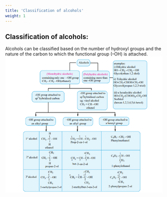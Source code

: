 ```yaml
---
title: 'Classification of alcohols'
weight: 1
---
```




## Classification of alcohols:
 Alcohols can be classified based on the number of hydroxyl groups and the nature of the carbon to which the functional group (–OH) is attached.
![Alt text](classification-flowchart.png)
<!-- Alcohols

(Monohydric alcohols) containing only one - OH group CH3 - CH2 - OH(ethanol)

(Polyhydric alcohols) containing more than one -OH group

\-OH group attached to sp3 hybridised carbon

\-OH group attached to sp2hybridised carbon eg: vinyl alcohol CH2 = CH - OH

ethenol

–OH group attached to alkyl group

alcohol1 CH3 - C - OH

H

H ethanol

CH2 = CH - CH2 - OH Prop-2-en-1-ol

123 C6H5 - CH2 - OH Phenylmethanol

alcohol CH3 - C - OH

CH3

H propan-2-ol

CH2 = CH - CH - OH

1

23

C6H5 - CH - OH2 4

CH3

\-3-en-2-ol CH32

1

1-phenylethanol

alcohol CH3 - C - OH

CH3

CH3

CH2 = CH - C - OH

1 234

C6H5 - C - OH3

CH3

CH3

2-methylpropan-2-ol 2-methylbut-3-en-2-ol

CH3

CH3

2-phenylpropan-2-ol

1

2

3

examples: i) Dihydric alcohol HO - CH2 - CH2 - OH Glycol(ethan-1,2-diol)

ii) Trihydric alcohol HO-CH2-CHOH-CH2-OH Glycerol(propan-1,2,3-triol)

iii) a hexahydric alcohol HO-CH2-(CHOH)4-CH2-OH Sorbitol (hexan-1,2,3,4,5,6-hexol)

an –OH group attached to

allyl groupan –OH group attached to

a benzyl group

but

XII U11-Hydroxy compounds.indd 105 2/19/2020 5:12:08 PM

www.tntextbooks.in




  

106 -->
